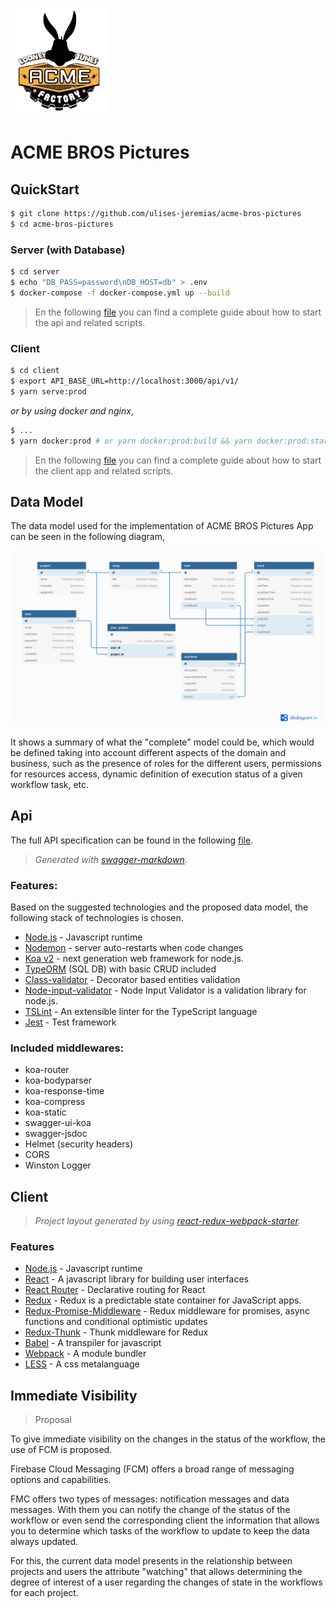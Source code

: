 <span><img width="155" src="./static/logo.png">

# ACME BROS Pictures

## QuickStart

```sh
$ git clone https://github.com/ulises-jeremias/acme-bros-pictures
$ cd acme-bros-pictures
```

### Server (with Database)

```sh
$ cd server
$ echo "DB_PASS=password\nDB_HOST=db" > .env
$ docker-compose -f docker-compose.yml up --build
```

> En the following [file](./server/README.md) you can find a complete guide about how to start the api and related scripts.

### Client

```sh
$ cd client
$ export API_BASE_URL=http://localhost:3000/api/v1/
$ yarn serve:prod
```

_or by using docker and nginx_,

```sh
$ ...
$ yarn docker:prod # or yarn docker:prod:build && yarn docker:prod:start
```

> En the following [file](./client/README.md) you can find a complete guide about how to start the client app and related scripts.

## Data Model

The data model used for the implementation of ACME BROS Pictures App can be seen in the following diagram,

![schema](./static/schema.png)

It shows a summary of what the "complete" model could be, which would be defined taking into account different aspects of the domain and business, such as the presence of roles for the different users, permissions for resources access, dynamic definition of execution status of a given workflow task, etc.

## Api

The full API specification can be found in the following [file](./API.md).

> _Generated with [swagger-markdown](https://www.npmjs.com/package/swagger-markdown)_.

### Features:

Based on the suggested technologies and the proposed data model, the following stack of technologies is chosen.

 * [Node.js](https://nodejs.org/en/) - Javascript runtime
 * [Nodemon](https://nodemon.io/) - server auto-restarts when code changes
 * [Koa v2](https://koajs.com/) - next generation web framework for node.js.
 * [TypeORM](https://typeorm.io/) (SQL DB) with basic CRUD included
 * [Class-validator](https://github.com/typestack/class-validator) - Decorator based entities validation
 * [Node-input-validator](https://www.npmjs.com/package/node-input-validator) - Node Input Validator is a validation library for node.js.
 * [TSLint](https://palantir.github.io/tslint/) - An extensible linter for the TypeScript language
 * [Jest](https://jestjs.io/) - Test framework

### Included middlewares:

 * koa-router
 * koa-bodyparser
 * koa-response-time
 * koa-compress
 * koa-static
 * swagger-ui-koa
 * swagger-jsdoc
 * Helmet (security headers)
 * CORS
 * Winston Logger

## Client

> _Project layout generated by using [react-redux-webpack-starter](https://github.com/ulises-jeremias/react-redux-webpack-starter)._

### Features

 * [Node.js](https://nodejs.org/en/) - Javascript runtime
 * [React](https://reactjs.org/) - A javascript library for building user interfaces
 * [React Router](https://reacttraining.com/react-router/) - Declarative routing for React
 * [Redux](https://redux.js.org) - Redux is a predictable state container for JavaScript apps.
 * [Redux-Promise-Middleware](https://github.com/pburtchaell/redux-promise-middleware) - Redux middleware for promises, async functions and conditional optimistic updates
 * [Redux-Thunk](https://github.com/reduxjs/redux-thunk) - Thunk middleware for Redux
 * [Babel](https://babeljs.io/) - A transpiler for javascript
 * [Webpack](https://webpack.js.org/) - A module bundler
 * [LESS](http://lesscss.org/) - A css metalanguage

## Immediate Visibility

> Proposal

To give immediate visibility on the changes in the status of the workflow, the use of FCM is proposed.

Firebase Cloud Messaging (FCM) offers a broad range of messaging options and capabilities.

FMC offers two types of messages: notification messages and data messages. With them you can notify the change of the status of the workflow or even send the corresponding client the information that allows you to determine which tasks of the workflow to update to keep the data always updated.

For this, the current data model presents in the relationship between projects and users the attribute "watching" that allows determining the degree of interest of a user regarding the changes of state in the workflows for each project.
